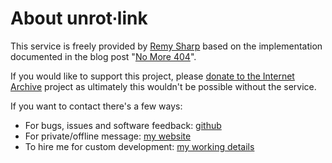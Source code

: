 # About unrot∙link

This service is freely provided by [Remy Sharp](https://remysharp.com) based on the implementation documented in the blog post "[No More 404](https://remysharp.com/2023/09/26/no-more-404)".

If you would like to support this project, please [donate to the Internet Archive](https://archive.org/donate?origin=unrot.link) project as ultimately this wouldn't be possible without the service.

If you want to contact there's a few ways:

- For bugs, issues and software feedback: [github](https://github.com/remy/unrot.link/issues)
- For private/offline message: [my website](https://remysharp.com/feedback/?product=unrot.link)
- To hire me for custom development: [my working details](https://remysharp.com/work)

